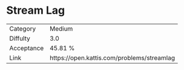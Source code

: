 # Stream Lag

<table>
    <tr>
        <td>Category</td>
        <td>Medium</td>
    </tr>
    <tr>
        <td>Diffulty</td>
        <td>3.0</td>
    </tr>
    <tr>
        <td>Acceptance</td>
        <td>45.81 %</td>
    </tr>
    <tr>
        <td>Link</td>
        <td>https://open.kattis.com/problems/streamlag</td>
    </tr>
</table>